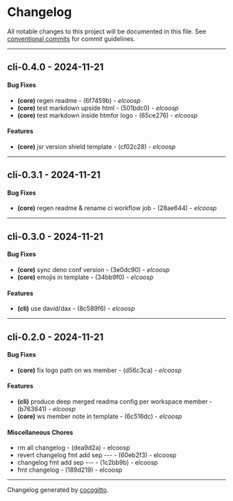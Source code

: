 # Changelog
All notable changes to this project will be documented in this file. See [conventional commits](https://www.conventionalcommits.org/) for commit guidelines.

- - -
## cli-0.4.0 - 2024-11-21
#### Bug Fixes
- **(core)** regen readme - (6f7459b) - *elcoosp*
- **(core)** test markdown upside html - (501bdc0) - *elcoosp*
- **(core)** test markdown inside htmfor logo - (65ce276) - *elcoosp*
#### Features
- **(core)** jsr version shield template - (cf02c28) - *elcoosp*

- - -

## cli-0.3.1 - 2024-11-21
#### Bug Fixes
- **(core)** regen readme & rename ci workflow job - (28ae644) - *elcoosp*

- - -

## cli-0.3.0 - 2024-11-21
#### Bug Fixes
- **(core)** sync deno conf version - (3e0dc90) - *elcoosp*
- **(core)** emojis in template - (34bb9f0) - *elcoosp*
#### Features
- **(cli)** use david/dax - (8c589f6) - *elcoosp*

- - -

## cli-0.2.0 - 2024-11-21
#### Bug Fixes
- **(core)** fix logo path on ws member - (d56c3ca) - *elcoosp*
#### Features
- **(cli)** produce deep merged readma config per workspace member - (b763641) - *elcoosp*
- **(core)** ws member note in template - (6c516dc) - *elcoosp*
#### Miscellaneous Chores
- rm all changelog - (dea9d2a) - elcoosp
- revert changelog fmt add sep --- - (60eb2f3) - elcoosp
- changelog fmt add sep --- - (1c2bb9b) - elcoosp
- fmt changelog - (189d219) - elcoosp

- - -

Changelog generated by [cocogitto](https://github.com/cocogitto/cocogitto).